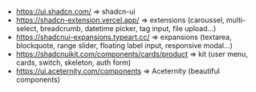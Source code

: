 
- https://ui.shadcn.com/ => shadcn-ui
- https://shadcn-extension.vercel.app/ => extensions (caroussel, multi-select, breadcrumb, datetime picker, tag input, file upload...)
- https://shadcnui-expansions.typeart.cc/ => expansions (textarea, blockquote, range slider, floating label input, responsive modal...)
- https://shadcnuikit.com/components/cards/product => kit (user menu, cards, switch, skeleton, auth form)
- https://ui.aceternity.com/components => Aceternity (beautiful components)